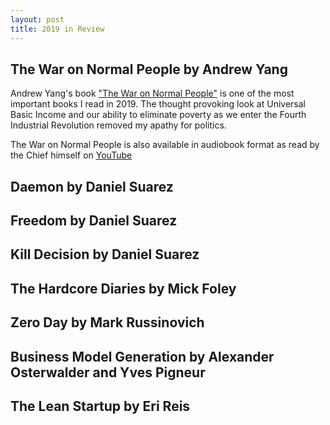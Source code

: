 ```yaml
---
layout: post
title: 2019 in Review
---
```


## The War on Normal People by Andrew Yang

Andrew Yang's book ["The War on Normal People"](https://en.wikipedia.org/wiki/The_War_on_Normal_People) is one of the most important books I read in 2019. The thought provoking look at Universal Basic Income and our ability to eliminate poverty as we enter the Fourth Industrial Revolution removed my apathy for politics.  

The War on Normal People is also available in audiobook format as read by the Chief himself on [YouTube](https://www.youtube.com/watch?v=3PCbITvaRgg&list=PLxSX6ZK-E_wXGluo48dGxKN0ZvQi2qWS1&index=2&t=0s)

## Daemon by Daniel Suarez

## Freedom by Daniel Suarez

## Kill Decision by Daniel Suarez

## The Hardcore Diaries by Mick Foley

## Zero Day by Mark Russinovich

## Business Model Generation by Alexander Osterwalder and Yves Pigneur

## The Lean Startup by Eri Reis

